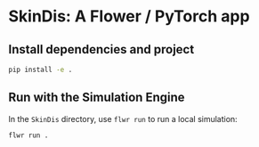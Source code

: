 # SkinDis: A Flower / PyTorch app

## Install dependencies and project

```bash
pip install -e .
```

## Run with the Simulation Engine

In the `SkinDis` directory, use `flwr run` to run a local simulation:

```bash
flwr run .
```